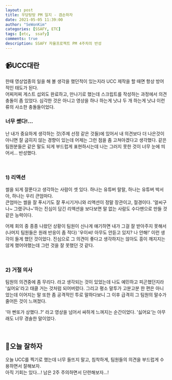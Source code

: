 ```yaml
---
layout: post
title: 우당탕탕 PM 일지 - 겸손하자
date: 2021-05-05 11:39:00
author: "SeWonKim"
categories: [SSAFY, ETC]
tags: [etc,  ssafy]
comments: true
description: SSAFY 자율프로젝트 PM 4주차의 반성
---
```



## 📹UCC대란

한때 영상업종의 일을 해 볼 생각을 했던적이 있는지라 UCC 제작을 할 때면 항상 방어적인 태도가 된다.        
어찌저찌 게스트 섭외도 완료하고, 만나기로 했는데 스크립트를 작성하는 과정에서 의견 충돌이 좀 있었다. 심각한 것은 아니고 영상을 하나 하는게 낫냐 두 개 하는게 낫냐 이런 류의 사소한 충돌들이었다. 

### 너무 쎘다!...

난 내가 중요하게 생각하는 것(주제 선정 같은 것들)에 있어서 내 의견보다 더 나은것이 아니면 잘 굽히지 않는 경향이 있는데 어제는 그런 점을 좀 고쳐야겠다고 생각했다. 같은 팀원분들은 같은 말도 되게 부드럽게 표현하시는데 나는 그러지 못한 것이 너무 눈에 띄어서... 반성했다.


&nbsp;

### 1) 리액션

썰을 되게 잘푼다고 생각하는 사람이 셋 있다. 하나는 유튜버 랄랄, 하나는 유튜버 박서아, 하나는 우리 큰엄마다.      
큰엄마는 썰을 잘 푸시기도 잘 푸시기거니와 리액션이 정말 장관이고, 절경이다. '얼씨구나~ 그랬구나~'하는 진심이 담긴 리액션을 보다보면 말 없는 사람도 수다맨으로 만들 것 같은 능력이다.

어제 회의 중 종종 나왔던 상황이 팀원이 신나게 얘기하면 내가 그걸 잘 받아주지 못해서(나머지 팀원들은 원래 반응이 좀 적다) '우이씨! 아무도 안듣고 있지? 나 안해!' 이런 생각이 들게 했던 것이었다. 진심으로 그 의견이 좋다고 생각하지는 않아도 흥이 깨지지는 않게 했어야했는데 그런 것을 잘 못했던 것 같다.

&nbsp;

### 2) 거절 의사

팀원의 의견중에 좀 무리다. 라고 생각되는 것이 있었는데 나도 예민하고 피곤했던지라 '싫어요'라고 태클 거는 것처럼 되어버렸다. 그리고 평소 말투가 고분고분 한 편은 아니었는데 이어지는 말 또한 좀 공격적인 투로 말하다보니 그 이후 급격히 그 팀원의 말수가 줄어든 것이 느껴졌다.

'아 삔또가 상했다..?' 라고 영상을 넘어서 싸하게 느껴지는 순간이었다. '싫어요'는 아무래도 너무 경솔한 말이었다.

&nbsp;


## 👀오늘 잘하자

오늘 UCC를 찍기로 했는데 너무 들뜨지 말고, 침착하게, 팀원들의 의견을 부드럽게 수용하면서 잘해보자.      
아직 기회는 있다...! 남은 2주 주의하면서 단련해보자...!

&nbsp;
&nbsp;
